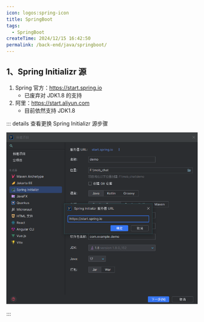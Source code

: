 ```yaml
---
icon: logos:spring-icon
title: SpringBoot
tags:
  - SpringBoot
createTime: 2024/12/15 16:42:50
permalink: /back-end/java/springboot/
---
```


<!-- # SpringBoot -->

## 1、Spring Initializr 源

1.  Spring 官方：https://start.spring.io
    - 已废弃对 JDK1.8 的支持
2.  阿里：https://start.aliyun.com
    - 目前依然支持 JDK1.8

::: details 查看更换 Spring Initializr 源步骤

![更换Spring Initializr 源](images/image-20240114205116577.png)

:::
